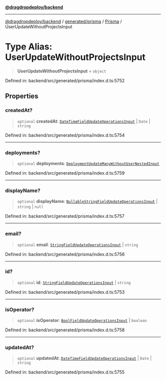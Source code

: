 [**@dragdropdeploy/backend**](../../../../../README.md)

***

[@dragdropdeploy/backend](../../../../../README.md) / [generated/prisma](../../../README.md) / [Prisma](../README.md) / UserUpdateWithoutProjectsInput

# Type Alias: UserUpdateWithoutProjectsInput

> **UserUpdateWithoutProjectsInput** = `object`

Defined in: backend/src/generated/prisma/index.d.ts:5752

## Properties

### createdAt?

> `optional` **createdAt**: [`DateTimeFieldUpdateOperationsInput`](DateTimeFieldUpdateOperationsInput.md) \| `Date` \| `string`

Defined in: backend/src/generated/prisma/index.d.ts:5754

***

### deployments?

> `optional` **deployments**: [`DeploymentUpdateManyWithoutUserNestedInput`](DeploymentUpdateManyWithoutUserNestedInput.md)

Defined in: backend/src/generated/prisma/index.d.ts:5759

***

### displayName?

> `optional` **displayName**: [`NullableStringFieldUpdateOperationsInput`](NullableStringFieldUpdateOperationsInput.md) \| `string` \| `null`

Defined in: backend/src/generated/prisma/index.d.ts:5757

***

### email?

> `optional` **email**: [`StringFieldUpdateOperationsInput`](StringFieldUpdateOperationsInput.md) \| `string`

Defined in: backend/src/generated/prisma/index.d.ts:5756

***

### id?

> `optional` **id**: [`StringFieldUpdateOperationsInput`](StringFieldUpdateOperationsInput.md) \| `string`

Defined in: backend/src/generated/prisma/index.d.ts:5753

***

### isOperator?

> `optional` **isOperator**: [`BoolFieldUpdateOperationsInput`](BoolFieldUpdateOperationsInput.md) \| `boolean`

Defined in: backend/src/generated/prisma/index.d.ts:5758

***

### updatedAt?

> `optional` **updatedAt**: [`DateTimeFieldUpdateOperationsInput`](DateTimeFieldUpdateOperationsInput.md) \| `Date` \| `string`

Defined in: backend/src/generated/prisma/index.d.ts:5755
